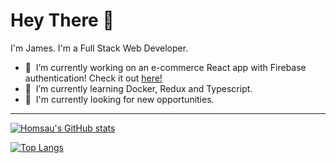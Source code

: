 # Hey There :metal:

I'm James. I'm a Full Stack Web Developer.

<!--
**homsau/homsau** is a ✨ _special_ ✨ repository because its `README.md` (this file) appears on your GitHub profile.
-->

- :construction_worker:&nbsp;&nbsp;I’m currently working on an e-commerce React app with Firebase authentication! Check it out <a href="https://github.com/homsau/react-redux-firebase-store">here!</a>
- :dizzy:&nbsp;&nbsp;I’m currently learning Docker, Redux and Typescript.
- :eyes:&nbsp;&nbsp;I'm currently looking for new opportunities. 
<!--- 
👯 I’m looking to collaborate on ...
- 🤔 I’m looking for help with ...
- 💬 Ask me about ...
- 📫 How to reach me: ...
- 😄 Pronouns: ...
- ⚡ Fun fact: ...
-->
---

[![Homsau's GitHub stats](https://github-readme-stats.vercel.app/api?username=homsau&count_private=true&show_icons=true&theme=outrun&title_color=ff7700&icon_color=39ff14)](https://github.com/anuraghazra/github-readme-stats)

[![Top Langs](https://github-readme-stats.vercel.app/api/top-langs/?username=anuraghazra&layout=compact&hide=rust,glsl&langs_count=4&theme=outrun&title_color=ff7700&icon_color=39ff14)](https://github.com/anuraghazra/github-readme-stats)
